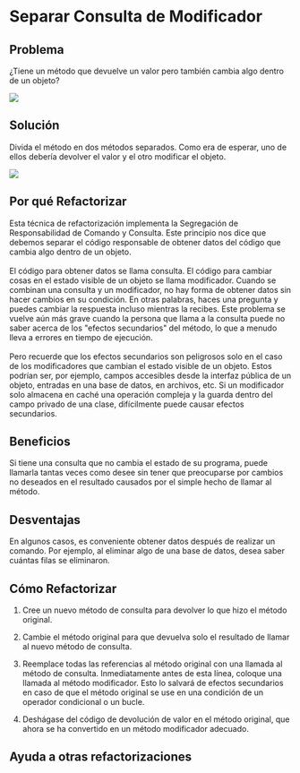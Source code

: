 # Separar Consulta de Modificador

## Problema

¿Tiene un método que devuelve un valor pero también cambia algo dentro de un objeto?

![](https://refactoring.guru/images/refactoring/diagrams/Separate%20Query%20from%20Modifier%20-%20Before.png)

## Solución

Divida el método en dos métodos separados. Como era de esperar, uno de ellos debería devolver el valor y el otro
modificar el objeto.

![](https://refactoring.guru/images/refactoring/diagrams/Separate%20Query%20from%20Modifier%20-%20After.png)

## Por qué Refactorizar

Esta técnica de refactorización implementa la Segregación de Responsabilidad de Comando y Consulta. Este principio nos
dice que debemos separar el código responsable de obtener datos del código que cambia algo dentro de un objeto.<br><br>El código para obtener datos se llama consulta. El código para cambiar cosas en el estado visible de un objeto se llama
modificador. Cuando se combinan una consulta y un modificador, no hay forma de obtener datos sin hacer cambios en su
condición. En otras palabras, haces una pregunta y puedes cambiar la respuesta incluso mientras la recibes. Este
problema se vuelve aún más grave cuando la persona que llama a la consulta puede no saber acerca de los "efectos
secundarios" del método, lo que a menudo lleva a errores en tiempo de ejecución.<br><br>Pero recuerde que los efectos secundarios son peligrosos solo en el caso de los modificadores que cambian el estado
visible de un objeto. Estos podrían ser, por ejemplo, campos accesibles desde la interfaz pública de un objeto, entradas
en una base de datos, en archivos, etc. Si un modificador solo almacena en caché una operación compleja y la guarda
dentro del campo privado de una clase, difícilmente puede causar efectos secundarios.

## Beneficios

Si tiene una consulta que no cambia el estado de su programa, puede llamarla tantas veces como desee sin tener que
preocuparse por cambios no deseados en el resultado causados por el simple hecho de llamar al método.

## Desventajas

En algunos casos, es conveniente obtener datos después de realizar un comando. Por ejemplo, al eliminar algo de una base
de datos, desea saber cuántas filas se eliminaron.

## Cómo Refactorizar

1. Cree un nuevo método de consulta para devolver lo que hizo el método original.

2. Cambie el método original para que devuelva solo el resultado de llamar al nuevo método de consulta.

3. Reemplace todas las referencias al método original con una llamada al método de consulta. Inmediatamente antes de
   esta línea, coloque una llamada al método modificador. Esto lo salvará de efectos secundarios en caso de que el
   método original se use en una condición de un operador condicional o un bucle.

4. Deshágase del código de devolución de valor en el método original, que ahora se ha convertido en un método
   modificador adecuado.

## Ayuda a otras refactorizaciones
[](./)
